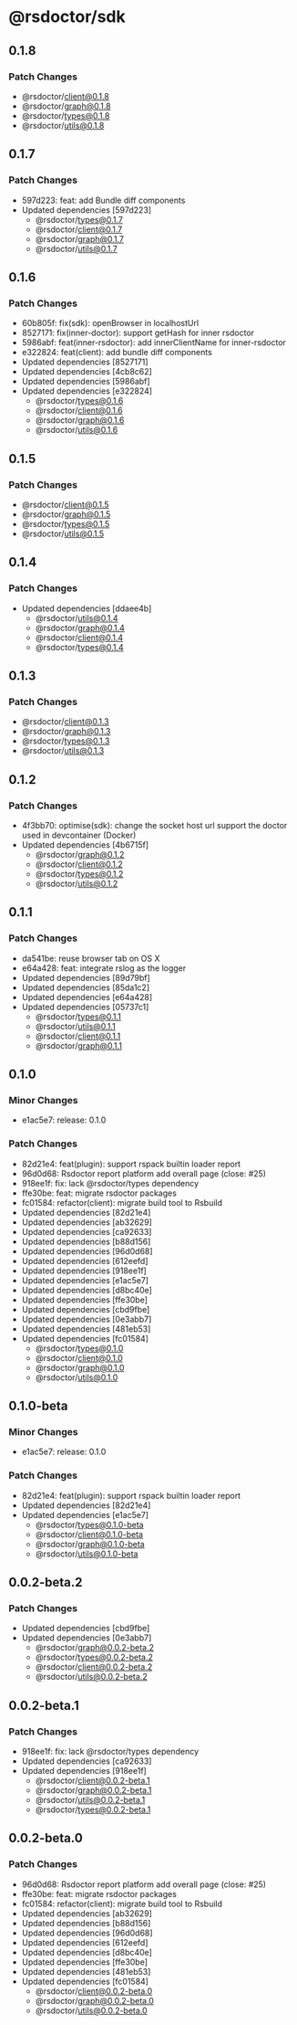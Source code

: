# @rsdoctor/sdk

## 0.1.8

### Patch Changes

- @rsdoctor/client@0.1.8
- @rsdoctor/graph@0.1.8
- @rsdoctor/types@0.1.8
- @rsdoctor/utils@0.1.8

## 0.1.7

### Patch Changes

- 597d223: feat: add Bundle diff components
- Updated dependencies [597d223]
  - @rsdoctor/types@0.1.7
  - @rsdoctor/client@0.1.7
  - @rsdoctor/graph@0.1.7
  - @rsdoctor/utils@0.1.7

## 0.1.6

### Patch Changes

- 60b805f: fix(sdk): openBrowser in localhostUrl
- 8527171: fix(inner-doctor): support getHash for inner rsdoctor
- 5986abf: feat(inner-rsdoctor): add innerClientName for inner-rsdoctor
- e322824: feat(client): add bundle diff components
- Updated dependencies [8527171]
- Updated dependencies [4cb8c62]
- Updated dependencies [5986abf]
- Updated dependencies [e322824]
  - @rsdoctor/types@0.1.6
  - @rsdoctor/client@0.1.6
  - @rsdoctor/graph@0.1.6
  - @rsdoctor/utils@0.1.6

## 0.1.5

### Patch Changes

- @rsdoctor/client@0.1.5
- @rsdoctor/graph@0.1.5
- @rsdoctor/types@0.1.5
- @rsdoctor/utils@0.1.5

## 0.1.4

### Patch Changes

- Updated dependencies [ddaee4b]
  - @rsdoctor/utils@0.1.4
  - @rsdoctor/graph@0.1.4
  - @rsdoctor/client@0.1.4
  - @rsdoctor/types@0.1.4

## 0.1.3

### Patch Changes

- @rsdoctor/client@0.1.3
- @rsdoctor/graph@0.1.3
- @rsdoctor/types@0.1.3
- @rsdoctor/utils@0.1.3

## 0.1.2

### Patch Changes

- 4f3bb70: optimise(sdk): change the socket host url support the doctor used in devcontainer (Docker)
- Updated dependencies [4b6715f]
  - @rsdoctor/graph@0.1.2
  - @rsdoctor/client@0.1.2
  - @rsdoctor/types@0.1.2
  - @rsdoctor/utils@0.1.2

## 0.1.1

### Patch Changes

- da541be: reuse browser tab on OS X
- e64a428: feat: integrate rslog as the logger
- Updated dependencies [89d79bf]
- Updated dependencies [85da1c2]
- Updated dependencies [e64a428]
- Updated dependencies [05737c1]
  - @rsdoctor/types@0.1.1
  - @rsdoctor/utils@0.1.1
  - @rsdoctor/client@0.1.1
  - @rsdoctor/graph@0.1.1

## 0.1.0

### Minor Changes

- e1ac5e7: release: 0.1.0

### Patch Changes

- 82d21e4: feat(plugin): support rspack builtin loader report
- 96d0d68: Rsdoctor report platform add overall page (close: #25)
- 918ee1f: fix: lack @rsdoctor/types dependency
- ffe30be: feat: migrate rsdoctor packages
- fc01584: refactor(client): migrate build tool to Rsbuild
- Updated dependencies [82d21e4]
- Updated dependencies [ab32629]
- Updated dependencies [ca92633]
- Updated dependencies [b88d156]
- Updated dependencies [96d0d68]
- Updated dependencies [612eefd]
- Updated dependencies [918ee1f]
- Updated dependencies [e1ac5e7]
- Updated dependencies [d8bc40e]
- Updated dependencies [ffe30be]
- Updated dependencies [cbd9fbe]
- Updated dependencies [0e3abb7]
- Updated dependencies [481eb53]
- Updated dependencies [fc01584]
  - @rsdoctor/types@0.1.0
  - @rsdoctor/client@0.1.0
  - @rsdoctor/graph@0.1.0
  - @rsdoctor/utils@0.1.0

## 0.1.0-beta

### Minor Changes

- e1ac5e7: release: 0.1.0

### Patch Changes

- 82d21e4: feat(plugin): support rspack builtin loader report
- Updated dependencies [82d21e4]
- Updated dependencies [e1ac5e7]
  - @rsdoctor/types@0.1.0-beta
  - @rsdoctor/client@0.1.0-beta
  - @rsdoctor/graph@0.1.0-beta
  - @rsdoctor/utils@0.1.0-beta

## 0.0.2-beta.2

### Patch Changes

- Updated dependencies [cbd9fbe]
- Updated dependencies [0e3abb7]
  - @rsdoctor/graph@0.0.2-beta.2
  - @rsdoctor/types@0.0.2-beta.2
  - @rsdoctor/client@0.0.2-beta.2
  - @rsdoctor/utils@0.0.2-beta.2

## 0.0.2-beta.1

### Patch Changes

- 918ee1f: fix: lack @rsdoctor/types dependency
- Updated dependencies [ca92633]
- Updated dependencies [918ee1f]
  - @rsdoctor/client@0.0.2-beta.1
  - @rsdoctor/graph@0.0.2-beta.1
  - @rsdoctor/utils@0.0.2-beta.1
  - @rsdoctor/types@0.0.2-beta.1

## 0.0.2-beta.0

### Patch Changes

- 96d0d68: Rsdoctor report platform add overall page (close: #25)
- ffe30be: feat: migrate rsdoctor packages
- fc01584: refactor(client): migrate build tool to Rsbuild
- Updated dependencies [ab32629]
- Updated dependencies [b88d156]
- Updated dependencies [96d0d68]
- Updated dependencies [612eefd]
- Updated dependencies [d8bc40e]
- Updated dependencies [ffe30be]
- Updated dependencies [481eb53]
- Updated dependencies [fc01584]
  - @rsdoctor/client@0.0.2-beta.0
  - @rsdoctor/graph@0.0.2-beta.0
  - @rsdoctor/utils@0.0.2-beta.0
